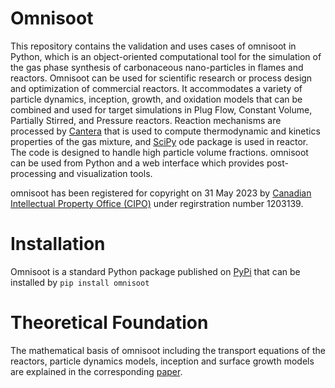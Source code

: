 
# Omnisoot

This repository contains the validation and uses cases of omnisoot in Python, which is an object-oriented computational tool for the simulation of the gas phase synthesis of carbonaceous nano-particles in flames and reactors. Omnisoot can be used for scientific research or process design and optimization of commercial reactors. It accommodates a variety of particle dynamics, inception, growth, and oxidation models that can be combined and used for target simulations in Plug Flow, Constant Volume, Partially Stirred, and Pressure reactors. Reaction mechanisms are processed by [Cantera](https://cantera.org/) that is used to compute thermodynamic and kinetics properties of the gas mixture, and [SciPy](https://scipy.org/) ode package is used in reactor. The code is designed to handle high particle volume fractions. omnisoot can be used from Python and a web interface which provides post-processing and visualization tools.

  

omnisoot has been registered for copyright on 31 May 2023 by [Canadian Intellectual Property Office (CIPO)](https://www.canada.ca/en/services/business/ip.html) under regirstration number 1203139.

  

# Installation

Omnisoot is a standard Python package published on [PyPi](https://pypi.org/project/omnisoot/) that can be installed by `pip install omnisoot`

# Theoretical Foundation
The mathematical basis of omnisoot including the transport equations of the reactors, particle dynamics models, inception and surface growth models are explained in the corresponding [paper](https://github.com/mohammadadib-cu/omnisootpaper).